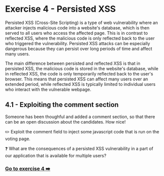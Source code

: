 # Exercise 4 - Persisted XSS

Persisted XSS (Cross-Site Scripting) is a type of web vulnerability where an attacker injects malicious code into a website's database, which is then served to all users who access the affected page. This is in contrast to reflected XSS, where the malicious code is only reflected back to the user who triggered the vulnerability. Persisted XSS attacks can be especially dangerous because they can persist over long periods of time and affect many users.

The main difference between persisted and reflected XSS is that in persisted XSS, the malicious code is stored in the website's database, while in reflected XSS, the code is only temporarily reflected back to the user's browser. This means that persisted XSS can affect many users over an extended period, while reflected XSS is typically limited to individual users who interact with the vulnerable webpage.

## 4.1 - Exploiting the comment section 

Someone has been thoughful and added a comment section, so that there can be an open discussion about the candidates. How nice! 

:pencil2: Exploit the comment field to inject some javascript code that is run on the voting page.

:question: What are the consequences of a persisted XSS vulnerability in a part of our application that is available for multiple users?

### [Go to exercise 4 :arrow_right:](../exercise-4/README.md)
